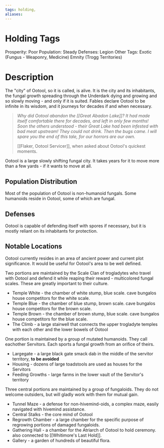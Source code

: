 ```yaml
---
tags: holding,
aliases:
---
```


# Holding Tags
Prosperity: Poor
Population: Steady
Defenses: Legion
Other Tags: Exotic (Fungus - Weaponry, Medicine) Emnity (Trogg Territories)

# Description
The "city" of Ootool, so it is called, is alive. It is the city and its inhabitants, the fungal growth spreading through the Underdark dying and growing and so slowly moving - and only if it is suited. Fables declare Ootool to be infinite in its wisdom, and it journeys for decades if and when necessary.

> *Why did Ootool abandon the [[Great Abadon Lake]]? It had made itself comfortable there for decades, and left in only few months! Soon the others understood - their Great Lake had been infested with bad meat upstream! They could not drink. Then the bugs came. I will spare you the end of this tale, for our horrors are our own.*
> 
> [[Flaker, Ootool Servicer]], when asked about Ootool's quickest moments.

Ootool is a large slowly shifting fungal city. It takes years for it to move more than a few yards - if it wants to move at all.

## Population Distribution
Most of the population of Ootool is non-humanoid fungals. Some humanoids reside in Ootool, some of which are fungal.

## Defenses
Ootool is capable of defending itself with spores if necessary, but it is mostly reliant on its inhabitants for protection.

## Notable Locations
Ootool currently resides in an area of ancient power and current plot significance. It would be useful for Ootool's area to be well defined.

Two portions are maintained by the Scale Clan of trogladytes who travel with Ootool and defend it while reaping their reward - multicolored fungal scales. These are greatly important to their culture.

- Temple White - the chamber of white stump, blue scale. cave bungalos house competitors for the white scale.
- Temple Blue - the chamber of blue stump, brown scale. cave bungalos house competitors for the brown scale.
- Temple Brown - the chamber of brown stump, blue scale. cave bungalos house competitors for the blue scale.
- The Climb - a large stairwell that connects the upper trogladyte temples with each other and the lower bowels of Ootool

One portion is maintained by a group of mutated humanoids. They call eachother Servitors. Each sports a fungal growth from an orifice of theirs.

- Largegate - a large black gate smack dab in the middle of the servitor territory, **to be avoided**
- Housing - dozens of large toadstools are used as houses for the Servitors
- Feeding Growths - large farms in the lower vault of the Servitor's territory

Three central portions are maintained by a group of fungaloids. They do not welcome outsiders, but will gladly work with them for mutual gain.

- Tunnel Maze - a defense for non-hivemind-oids, a complex maze, easily navigated with hivemind assistance.
- Central Stalks - the core mind of Ootool
- Regrowth Chamber - a large chamber for the specific purpose of regrowing portions of damaged fungaloids.
- Gathering Hall - a chamber for the Atriarch of Ootool to hold ceremony. also connected to [[Whitimore's Last Hold]].
- Gallery - a garden of hundreds of beautiful flora.


